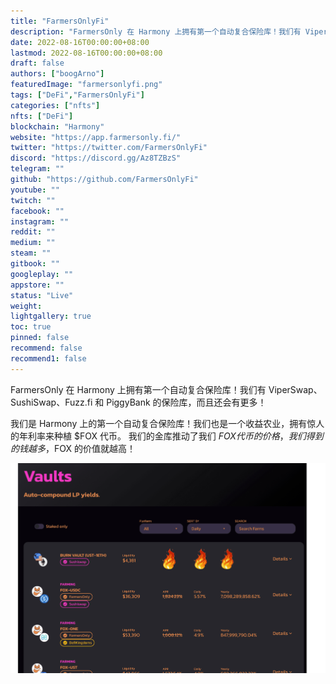 ```yaml
---
title: "FarmersOnlyFi"
description: "FarmersOnly 在 Harmony 上拥有第一个自动复合保险库！我们有 ViperSwap、SushiSwap、Fuzz.fi 和 PiggyBank 的保险库，而且还会有更多！"
date: 2022-08-16T00:00:00+08:00
lastmod: 2022-08-16T00:00:00+08:00
draft: false
authors: ["boogArno"]
featuredImage: "farmersonlyfi.png"
tags: ["DeFi","FarmersOnlyFi"]
categories: ["nfts"]
nfts: ["DeFi"]
blockchain: "Harmony"
website: "https://app.farmersonly.fi/"
twitter: "https://twitter.com/FarmersOnlyFi"
discord: "https://discord.gg/Az8TZBzS"
telegram: ""
github: "https://github.com/FarmersOnlyFi"
youtube: ""
twitch: ""
facebook: ""
instagram: ""
reddit: ""
medium: ""
steam: ""
gitbook: ""
googleplay: ""
appstore: ""
status: "Live"
weight: 
lightgallery: true
toc: true
pinned: false
recommend: false
recommend1: false
---
```

FarmersOnly 在 Harmony 上拥有第一个自动复合保险库！我们有 ViperSwap、SushiSwap、Fuzz.fi 和 PiggyBank 的保险库，而且还会有更多！

我们是 Harmony 上的第一个自动复合保险库！我们也是一个收益农业，拥有惊人的年利率来种植 $FOX 代币。
我们的金库推动了我们 $FOX 代币的价格，我们得到的钱越多，$FOX 的价值就越高！

![farmersonlyfi-dapp-defi-harmony-image2_a694780b4e42866a615be4be755ce2f0](farmersonlyfi-dapp-defi-harmony-image2_a694780b4e42866a615be4be755ce2f0.png)
